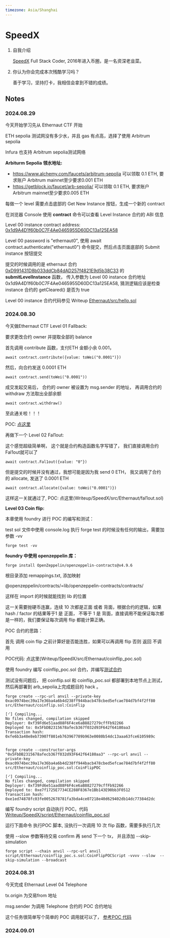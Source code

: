 ```yaml
---
timezone: Asia/Shanghai
---
```



# SpeedX

1. 自我介绍

   [SpeedX](https://x.com/blue5tar) Full Stack Coder, 2016年进入币圈，是一名资深老韭菜。

2. 你认为你会完成本次残酷学习吗？

   善于学习，坚持打卡，我相信会拿到不错的成绩。

## Notes

<!-- Content_START -->

### 2024.08.29

今天开始学习先从 Ethernaut CTF 开始

ETH sepolia 测试网没有多少水，并且 gas 有点高，选择了使用 Arbitrum sepolia

Infura 也支持 Arbitrum sepolia测试网络

**Arbiturm Sepolia 领水地址:** 
* https://www.alchemy.com/faucets/arbitrum-sepolia  可以领取 0.1 ETH, 要求账户 Arbitrum mainnet至少要求0.001 ETH
* https://getblock.io/faucet/arb-sepolia/  可以领取 0.1 ETH, 要求账户 Arbitrum mainnet至少要求0.005 ETH 


每做一个 level 需要点击底部的 Get New Instance 按钮，生成一个新的 contract

在浏览器 Console 使用 **contract** 命令可以查看 Level Instance 合约的 ABI 信息

Level 00 instance contract address: [0x1d9A4D1f60b0C7F4Ae0465955D60DC13a125EA58](https://sepolia-explorer.arbitrum.io/address/0x1d9A4D1f60b0C7F4Ae0465955D60DC13a125EA58)

Level 00 password is "ethernaut0", 使用 await contract.authenticate("ethernaut0") 命令提交，然后点击页面底部的 Submit instance 按钮提交

提交的时候调用的是 ethernaut 合约 [0xD991431D8b033ddCb84dAD257f4821E9d5b38C33](https://sepolia-explorer.arbitrum.io/address/0xD991431D8b033ddCb84dAD257f4821E9d5b38C33)  的**submitLevelInstance** 函数， 传入参数为 Level 00 instance 合约地址 0x1d9A4D1f60b0C7F4Ae0465955D60DC13a125EA58, 猜测逻辑应该是检查 instance 合约的 getCleared() 是否为 true


Level 00 instance 合约代码参见 Writeup [Ethernaut/src/hello.sol](Writeup/SpeedX/src/Ethernaut/hello.sol)



### 2024.08.30
今天做Ethernaut CTF Level 01 Fallback:

要求更改合约 owner 并提取全部的 balance

首先调用 contribute 函数，支付ETH 金额小余 0.001，

```solidity
await contract.contribute({value: toWei("0.0001")})
```

然后，向合约发送 0.0001 ETH 

```solidity
await contract.send(toWei("0.0001"))
```

成交发起交易后， 合约的 owner 被设置为 msg.sender 的地址， 再调用合约的 withdraw 方法取出全部余额

```solidity
await contract.withdraw()
```

至此通关啦！！！

POC: [点这里](Writeup/SpeedX/src/Ethernaut/fallback.sol)

再做下一个 Level 02 Fal1out:

这个感觉超级简单啊， 这个就是合约构造函数名字写错了， 我们直接调用合约Fal1out就可以了

```solidity
await contract.Fal1out({value: "0"})
```
但是提交的时候并没有通过，我想可能是因为我 send 0 ETH， 我又调用了合约的 allocate, 发送了 0.0001 ETH 

```solidity
await contract.allocate({value: toWei("0.0001")})
```

这样这一关就通过了, POC: 点这里(Writeup/SpeedX/src/Ethernaut/fal1out.sol)

**Level 03 Coin flip:**

本章使用 foundry 进行 POC 的编写和测试：

test sol 文件中使用 console.log 执行 forge test 的时候没有任何的输出，需要加参数 -vv

```
forge test -vv
```

**foundry 中使用 openzeppelin 库：**

```
forge install OpenZeppelin/openzeppelin-contracts@v4.9.6
```

根目录添加 remappings.txt, 添加映射

@openzeppelin/contracts/=lib/openzeppelin-contracts/contracts/

这样在 import 的时候就能找到 lib 的位置

这一关需要抛硬币连赢，连续 10 次都是正面 或者 背面，根据合约的逻辑，如果 hash / factor 的结果等于1 是 正面， 不等于 1 是 背面，直接调用不能保证每次都是一样的，我们要保证每次调用 flip 都能计算正确。

POC 合约的思路：

首先 调用 coin flip 之前计算好是否能连胜，如果可以再调用 flip 否则 返回 不调用 

POC代码: 点这里(Writeup/SpeedX/src/Ethernaut/coinflip_poc.sol)

使用 foundry 编写 coinflip_poc.sol 合约，并编写[测试合约](Writeup/SpeedX/test/Ethernaut/coinflip.sol) 

测试没有问题后， 把 coinflip.sol 和 coinflip_poc.sol 都部署到本地节点上测试， 然后再部署到 arb_sepolia上完成题目的 hack 。

```
forge create --rpc-url anvil --private-key 0xac0974bec39a17e36ba4a6b4d238ff944bacb478cbed5efcae784d7bf4f2ff80 src/Ethernaut/coinflip.sol:CoinFlip

[⠊] Compiling...
No files changed, compilation skipped
Deployer: 0xf39Fd6e51aad88F6F4ce6aB8827279cffFb92266
Deployed to: 0x5FbDB2315678afecb367f032d93F642f64180aa3
Transaction hash: 0xfe6b3a48e8eb73907f801eb763967789b963e0080b54dc13aaa63fce6105989c


forge create --constructor-args "0x5FbDB2315678afecb367f032d93F642f64180aa3" --rpc-url anvil --private-key 0xac0974bec39a17e36ba4a6b4d238ff944bacb478cbed5efcae784d7bf4f2ff80 src/Ethernaut/coinflip_poc.sol:CoinFlipPOC

[⠊] Compiling...
No files changed, compilation skipped
Deployer: 0xf39Fd6e51aad88F6F4ce6aB8827279cffFb92266
Deployed to: 0xe7f1725E7734CE288F8367e1Bb143E90bb3F0512
Transaction hash: 0xe1ed74878fc03fe0052678781fa3bda4ce07218e40d629402db14dc77384d2dc

```
编写 foundry script 自动执行 POC，代码 [Writeup/SpeedX/script/Ethernaut/coinflip_poc.sol](Writeup/SpeedX/script/Ethernaut/coinflip_poc.s.sol)

运行下面命令 执行POC 脚本, 没执行一次调用 10 次 flip 函数，需要多执行几次

使用 --slow 参数等待交易 confirm 再 send 下一个 tx， 并且添加 --skip-simulation

```
forge script --chain anvil --rpc-url anvil script/Ethernaut/coinflip_poc.s.sol:CoinFlipPOCScript -vvvv --slow  --skip-simulation --broadcast
```

### 2024.08.31

今天完成 Ethernaut Level 04 Telephone

tx.origin 为交易from 地址

msg.sender 为调用 Telephone 合约的 POC 合约地址

这个任务很简单写个简单的 POC 调用就可以了， [参考POC 代码](Writeup/SpeedX/src/Ethernaut/telephone_poc.sol)


### 2024.09.01

<!-- Content_END -->
